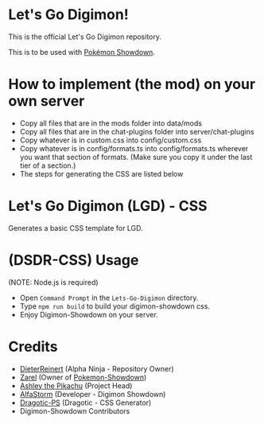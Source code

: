 # Let's Go Digimon!

This is the official Let's Go Digimon repository.

This is to be used with [Pokémon Showdown](https://github.com/smogon/Pokemon-Showdown).

# How to implement (the mod) on your own server

- Copy all files that are in the mods folder into data/mods
- Copy all files that are in the chat-plugins folder into server/chat-plugins
- Copy whatever is in custom.css into config/custom.css
- Copy whatever is in config/formats.ts into config/formats.ts wherever you want that section of formats. (Make sure you copy it under the last tier of a section.)
- The steps for generating the CSS are listed below

# Let's Go Digimon (LGD) - CSS
Generates a basic CSS template for LGD.

# (DSDR-CSS) Usage
(NOTE: Node.js is required)
- Open `Command Prompt` in the `Lets-Go-Digimon` directory.
- Type `npm run build` to build your digimon-showdown css.
- Enjoy Digimon-Showdown on your server.

# Credits
- [DieterReinert](https://github.com/DieterReinert) (Alpha Ninja - Repository Owner)
- [Zarel](https://github.com/Zarel/) (Owner of [Pokemon-Showdown](https://github.com/Zarel/Pokemon-Showdown))
- [Ashley the Pikachu](https://github.com/AshleyPikachu) (Project Head)
- [AlfaStorm](https://github.com/AlphaWind) (Developer - Digimon Showdown)
- [Dragotic-PS](https://github.com/Dragotic-PS) (Dragotic - CSS Generator)
- Digimon-Showdown Contributors
